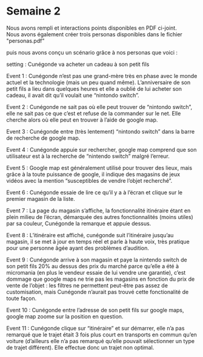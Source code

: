 # Semaine 2

Nous avons rempli et interactions points disponibles en PDF ci-joint.  
Nous avons également créer trois personas disponibles dans le fichier "personas.pdf"

puis nous avons conçu un scénario grâce à nos personas que voici :

setting : Cunégonde va acheter un cadeau à son petit fils

Event 1 : Cunégonde n’est pas une grand-mère très en phase avec le monde actuel et la technologie (mais un peu quand même). L’anniversaire de son petit fils a lieu dans quelques heures et elle a oublié de lui acheter son cadeau, il avait dit qu’il voulait une “nintondo switch”.

Event 2 : Cunégonde ne sait pas où elle peut trouver de “nintondo switch”, elle ne sait pas ce que c’est et refuse de la commander sur le net. Elle cherche alors où elle peut en trouver à l’aide de google map.

Event 3 : Cunégonde entre (très lentement) “nintondo switch” dans la barre de recherche de google map.

Event 4 : Cunégonde appuie sur rechercher, google map comprend que son utilisateur est à la recherche de “nintendo switch” malgré l’erreur.

Event 5 : Google map est généralement utilisé pour trouver des lieux, mais grâce à la toute puissance de google, il indique des magasins de jeux vidéos avec la mention “susceptibles de vendre l’objet recherché”.

Event 6 : Cunégonde essaie de lire ce qu’il y a à l’écran et clique sur le premier magasin de la liste.

Event 7 : La page du magasin s’affiche, la fonctionnalité itinéraire étant en plein milieu de l’écran, démarquée des autres fonctionnalités (moins utiles) par sa couleur, Cunégonde la remarque et appuie dessus.

Event 8 : L’itinéraire est affiché, cunégonde suit l’itinéraire jusqu’au magasin, il se met à jour en temps réel et parle à haute voix, très pratique pour une personne âgée ayant des problèmes d’audition.

Event 9 : Cunégonde arrive à son magasin et paye la nintendo switch de son petit fils 20% au dessus des prix du marché parce qu’elle a été à micromania (en plus le vendeur essaie de lui vendre une garantie), c’est dommage que google maps ne trie pas les magasins en fonction du prix de vente de l’objet : les filtres ne permettent peut-être pas assez de customisation, mais Cunégonde n’aurait pas trouvé cette fonctionalité de toute façon.

Event 10 : Cunégonde entre l’adresse de son petit fils sur google maps, google map zoome sur la position en question.

Event 11 : Cunégonde clique sur “itinéraire” et sur démarrer, elle n’a pas remarqué que le trajet était 3 fois plus court en transports en commun qu’en voiture (d’ailleurs elle n’a pas remarqué qu’elle pouvait sélectionner un type de trajet différent). Elle effectue donc un trajet non optimal.
